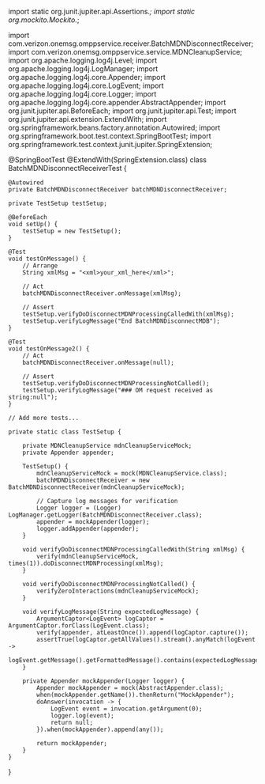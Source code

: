 import static org.junit.jupiter.api.Assertions.*;
import static org.mockito.Mockito.*;

import com.verizon.onemsg.omppservice.receiver.BatchMDNDisconnectReceiver;
import com.verizon.onemsg.omppservice.service.MDNCleanupService;
import org.apache.logging.log4j.Level;
import org.apache.logging.log4j.LogManager;
import org.apache.logging.log4j.core.Appender;
import org.apache.logging.log4j.core.LogEvent;
import org.apache.logging.log4j.core.Logger;
import org.apache.logging.log4j.core.appender.AbstractAppender;
import org.junit.jupiter.api.BeforeEach;
import org.junit.jupiter.api.Test;
import org.junit.jupiter.api.extension.ExtendWith;
import org.springframework.beans.factory.annotation.Autowired;
import org.springframework.boot.test.context.SpringBootTest;
import org.springframework.test.context.junit.jupiter.SpringExtension;

@SpringBootTest
@ExtendWith(SpringExtension.class)
class BatchMDNDisconnectReceiverTest {

    @Autowired
    private BatchMDNDisconnectReceiver batchMDNDisconnectReceiver;

    private TestSetup testSetup;

    @BeforeEach
    void setUp() {
        testSetup = new TestSetup();
    }

    @Test
    void testOnMessage() {
        // Arrange
        String xmlMsg = "<xml>your_xml_here</xml>";

        // Act
        batchMDNDisconnectReceiver.onMessage(xmlMsg);

        // Assert
        testSetup.verifyDoDisconnectMDNProcessingCalledWith(xmlMsg);
        testSetup.verifyLogMessage("End BatchMDNDisconnectMDB");
    }

    @Test
    void testOnMessage2() {
        // Act
        batchMDNDisconnectReceiver.onMessage(null);

        // Assert
        testSetup.verifyDoDisconnectMDNProcessingNotCalled();
        testSetup.verifyLogMessage("### OM request received as string:null");
    }

    // Add more tests...

    private static class TestSetup {

        private MDNCleanupService mdnCleanupServiceMock;
        private Appender appender;

        TestSetup() {
            mdnCleanupServiceMock = mock(MDNCleanupService.class);
            batchMDNDisconnectReceiver = new BatchMDNDisconnectReceiver(mdnCleanupServiceMock);

            // Capture log messages for verification
            Logger logger = (Logger) LogManager.getLogger(BatchMDNDisconnectReceiver.class);
            appender = mockAppender(logger);
            logger.addAppender(appender);
        }

        void verifyDoDisconnectMDNProcessingCalledWith(String xmlMsg) {
            verify(mdnCleanupServiceMock, times(1)).doDisconnectMDNProcessing(xmlMsg);
        }

        void verifyDoDisconnectMDNProcessingNotCalled() {
            verifyZeroInteractions(mdnCleanupServiceMock);
        }

        void verifyLogMessage(String expectedLogMessage) {
            ArgumentCaptor<LogEvent> logCaptor = ArgumentCaptor.forClass(LogEvent.class);
            verify(appender, atLeastOnce()).append(logCaptor.capture());
            assertTrue(logCaptor.getAllValues().stream().anyMatch(logEvent ->
                    logEvent.getMessage().getFormattedMessage().contains(expectedLogMessage)));
        }

        private Appender mockAppender(Logger logger) {
            Appender mockAppender = mock(AbstractAppender.class);
            when(mockAppender.getName()).thenReturn("MockAppender");
            doAnswer(invocation -> {
                LogEvent event = invocation.getArgument(0);
                logger.log(event);
                return null;
            }).when(mockAppender).append(any());

            return mockAppender;
        }
    }
}
